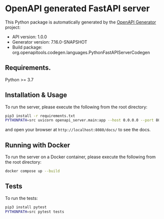 # OpenAPI generated FastAPI server

This Python package is automatically generated by the [OpenAPI Generator](https://openapi-generator.tech) project:

- API version: 1.0.0
- Generator version: 7.16.0-SNAPSHOT
- Build package: org.openapitools.codegen.languages.PythonFastAPIServerCodegen

## Requirements.

Python >= 3.7

## Installation & Usage

To run the server, please execute the following from the root directory:

```bash
pip3 install -r requirements.txt
PYTHONPATH=src uvicorn openapi_server.main:app --host 0.0.0.0 --port 8080
```

and open your browser at `http://localhost:8080/docs/` to see the docs.

## Running with Docker

To run the server on a Docker container, please execute the following from the root directory:

```bash
docker compose up --build
```

## Tests

To run the tests:

```bash
pip3 install pytest
PYTHONPATH=src pytest tests
```
